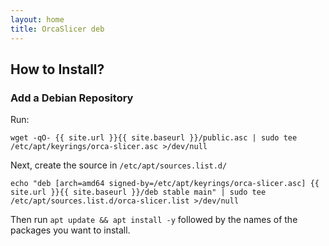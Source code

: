 ```yaml
---
layout: home
title: OrcaSlicer deb
---
```


## How to Install?

### Add a Debian Repository

Run:

```
wget -qO- {{ site.url }}{{ site.baseurl }}/public.asc | sudo tee /etc/apt/keyrings/orca-slicer.asc >/dev/null
```

Next, create the source in `/etc/apt/sources.list.d/`

```
echo "deb [arch=amd64 signed-by=/etc/apt/keyrings/orca-slicer.asc] {{ site.url }}{{ site.baseurl }}/deb stable main" | sudo tee /etc/apt/sources.list.d/orca-slicer.list >/dev/null
```

Then run `apt update && apt install -y` followed by the names of the packages you want to install.
